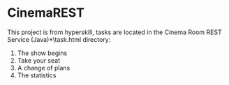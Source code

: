# CinemaREST
This project is from hyperskill, tasks are located in the Cinema Room REST Service (Java)\*\task.html directory:
1. The show begins
2. Take your seat
3. A change of plans
4. The statistics
